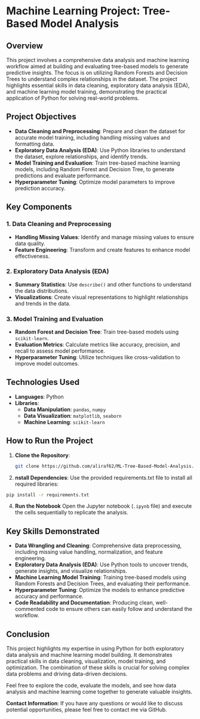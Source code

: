 # Machine Learning Project: Tree-Based Model Analysis

## Overview
This project involves a comprehensive data analysis and machine learning workflow aimed at building and evaluating tree-based models to generate predictive insights. The focus is on utilizing Random Forests and Decision Trees to understand complex relationships in the dataset. The project highlights essential skills in data cleaning, exploratory data analysis (EDA), and machine learning model training, demonstrating the practical application of Python for solving real-world problems.

## Project Objectives
- **Data Cleaning and Preprocessing**: Prepare and clean the dataset for accurate model training, including handling missing values and formatting data.
- **Exploratory Data Analysis (EDA)**: Use Python libraries to understand the dataset, explore relationships, and identify trends.
- **Model Training and Evaluation**: Train tree-based machine learning models, including Random Forest and Decision Tree, to generate predictions and evaluate performance.
- **Hyperparameter Tuning**: Optimize model parameters to improve prediction accuracy.

## Key Components
### 1. Data Cleaning and Preprocessing
- **Handling Missing Values**: Identify and manage missing values to ensure data quality.
- **Feature Engineering**: Transform and create features to enhance model effectiveness.

### 2. Exploratory Data Analysis (EDA)
- **Summary Statistics**: Use `describe()` and other functions to understand the data distributions.
- **Visualizations**: Create visual representations to highlight relationships and trends in the data.

### 3. Model Training and Evaluation
- **Random Forest and Decision Tree**: Train tree-based models using `scikit-learn`.
- **Evaluation Metrics**: Calculate metrics like accuracy, precision, and recall to assess model performance.
- **Hyperparameter Tuning**: Utilize techniques like cross-validation to improve model outcomes.

## Technologies Used
- **Languages**: Python
- **Libraries**:
  - **Data Manipulation**: `pandas`, `numpy`
  - **Data Visualization**: `matplotlib`, `seaborn`
  - **Machine Learning**: `scikit-learn`

## How to Run the Project
1. **Clone the Repository**:
   ```bash
   git clone https://github.com/aliraf62/ML-Tree-Based-Model-Analysis.git
2. **nstall Dependencies**:
Use the provided requirements.txt file to install all required libraries:
```bash
pip install -r requirements.txt
```
4. **Run the Notebook**
Open the Jupyter notebook (`.ipynb` file) and execute the cells sequentially to replicate the analysis.

## Key Skills Demonstrated
- **Data Wrangling and Cleaning**: Comprehensive data preprocessing, including missing value handling, normalization, and feature engineering.
- **Exploratory Data Analysis (EDA)**: Use Python tools to uncover trends, generate insights, and visualize relationships.
- **Machine Learning Model Training**: Training tree-based models using Random Forests and Decision Trees, and evaluating their performance.
- **Hyperparameter Tuning**: Optimize the models to enhance predictive accuracy and performance.
- **Code Readability and Documentation**: Producing clean, well-commented code to ensure others can easily follow and understand the workflow.

## Conclusion
This project highlights my expertise in using Python for both exploratory data analysis and machine learning model building. It demonstrates practical skills in data cleaning, visualization, model training, and optimization. The combination of these skills is crucial for solving complex data problems and driving data-driven decisions.

Feel free to explore the code, evaluate the models, and see how data analysis and machine learning come together to generate valuable insights.

**Contact Information**: If you have any questions or would like to discuss potential opportunities, please feel free to contact me via GitHub.

